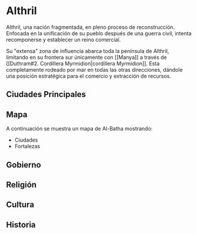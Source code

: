 # Althril

Althril, una nación fragmentada, en pleno proceso de reconstrucción. Enfocada en la unificación de su pueblo después de una guerra civil, intenta recomponerse y establecer un reino comercial.

Su "extensa" zona de influencia abarca toda la península de Althril, limitando en su frontera sur únicamente con [[Manya]] a través de [[Duthram#2. Cordillera Myrmidion|cordillera Myrmidion]]. Esta completamente rodeado por mar en todas las otras direcciones, dándole una posición estratégica para el comercio y extracción de recursos.

## Ciudades Principales


## Mapa

A continuación se muestra un mapa de Al-Batha mostrando:
 - Ciudades
 - Fortalezas
 

## Gobierno


## Religión



## Cultura


## Historia


